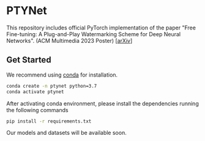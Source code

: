 # PTYNet
This repository includes official PyTorch implementation of the paper "Free Fine-tuning: A Plug-and-Play Watermarking Scheme for Deep Neural Networks". (ACM Multimedia 2023 Poster) \[[arXiv](http://arxiv.org/abs/2210.07809)\]

## Get Started

We recommend using [conda](https://www.anaconda.com/distribution/) for installation.

```sh
conda create -n ptynet python=3.7
conda activate ptynet
```
After activating conda environment, please install the dependencies running the following commands

```sh
pip install -r requirements.txt
```

Our models and datasets will be available soon.



